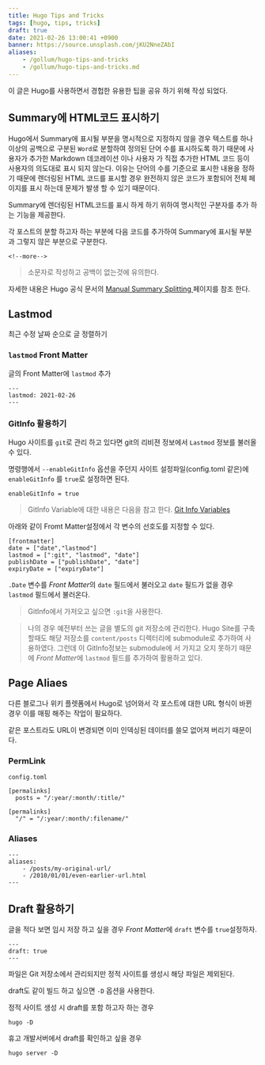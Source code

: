 ```yaml
---
title: Hugo Tips and Tricks
tags: [hugo, tips, tricks]
draft: true
date: 2021-02-26 13:00:41 +0900
banner: https://source.unsplash.com/jKU2NneZAbI
aliases:
    - /gollum/hugo-tips-and-tricks
    - /gollum/hugo-tips-and-tricks.md
---
```


이 글은 Hugo를 사용하면서 경헙한 유용한 팁을 공유 하기 위해 작성 되었다. 

## Summary에 HTML코드 표시하기

Hugo에서 Summary에 표시될 부분을 명시적으로 지정하지 않을 경우 텍스트를 하나 이상의 공백으로 구분된 `Word`로 분할하여 정의된 단어 수를 표시하도록 하기 때문에 사용자가 추가한 Markdown 데코레이션 이나 사용자 가 직접 추가한 HTML 코드 등이 사용자의 의도대로 표시 되지 않는다. 이유는 단어의 수를 기준으로 표시한 내용을 정하기 때문에 렌더링된 HTML 코드를 표시할 경우 완전하지 않은 코드가 포함되어 전체 페이지를 표시 하는데 문제가 발생 할 수 있기 때문이다. 

Summary에 렌더링된 HTML코드를 표시 하게 하기 위하여 명시적인 구분자를 추가 하는 기능을 제공한다. 

각 포스트의 분할 하고자 하는 부분에 다음 코드를 추가하여 Summary에 표시될 부분과 그렇지 않은 부분으로 구분한다. 

<!--more-->

```
<!--more-->
```

> 소문자로 작성하고 공백이 없는것에 유의한다. 

자세한 내용은 Hugo 공식 문서의 [Manual Summary Splitting    ](https://gohugo.io/content-management/summaries/#manual-summary-splitting) 페이지를 참조 한다. 


## Lastmod

최근 수정 날짜 순으로 글 정렬하기


### `lastmod` Front Matter 
글의 Front Matter에  `lastmod` 추가 

```
---
lastmod: 2021-02-26
---
```

### GitInfo 활용하기
Hugo 사이트를 `git`로 관리 하고 있다면 git의 리비젼 정보에서 `Lastmod` 정보를 불러올 수 있다. 

명령행에서 `--enableGitInfo` 옵션을 주던지 사이트 설정파일(config.toml 같은)에 `enableGitInfo` 를 `true`로 설정하면 된다. 

```
enableGitInfo = true
```

> GitInfo Variable에 대한 내용은 다음을 참고 한다. [Git Info Variables](https://gohugo.io/variables/git/)


아래와 같이 Fromt Matter설정에서 각 변수의 선호도를 지정할 수 있다. 

```
[frontmatter]
date = ["date","lastmod"]
lastmod = [":git", "lastmod", "date"]
publishDate = ["publishDate", "date"]
expiryDate = ["expiryDate"]

```

`.Date` 변수를 *Front Matter*의 `date` 필드에서 불러오고 `date` 필드가 없을 경우 `lastmod` 필드에서 불러온다. 

> GitInfo에서 가저오고 싶으면 `:git`을 사용한다. 


> 나의 경우 예전부터 쓰는 글을 별도의 git 저장소에 관리한다. Hugo Site를 구축할때도 해당 저장소를 `content/posts` 디렉터리에 submodule로 추가하여 사용하였다. 그런데 이 GitInfo정보는 submodule에 서 가지고 오지 못하기 때문에 *Front Matter*에 `lastmod` 필드를 추가하여 활용하고 있다.



## Page Aliaes
다른 블로그나 위키 플렛폼에서 Hugo로 넘어와서 각 포스트에 대한 URL 형식이 바뀐 경우 이를 매핑 해주는 작업이 필요하다. 

같은 포스트라도 URL이 변경되면 이미 인덱싱된 데이터를 쓸모 없어져 버리기 때문이다. 

### PermLink 

`config.toml`
```
[permalinks]
  posts = "/:year/:month/:title/"
```

```
[permalinks]
  "/" = "/:year/:month/:filename/"
```

### Aliases
```
---
aliases:
    - /posts/my-original-url/
    - /2010/01/01/even-earlier-url.html
---
```

## Draft 활용하기

글을 적다 보면 임시 저장 하고 싶을 경우 *Front Matter*에 `draft` 변수를 `true`설정하자. 

```
---
draft: true
---
```

파일은 Git 저장소에서 관리되지만 정적 사이트를 생성시 해당 파일은 제외된다. 



draft도 같이 빌드 하고 싶으면 `-D` 옵션을 사용한다. 

정적 사이트 생성 시 draft를 포함 하고자 하는 경우 
```
hugo -D
```

휴고 개발서버에서 draft를 확인하고 싶을 경우 
```
hugo server -D
```
